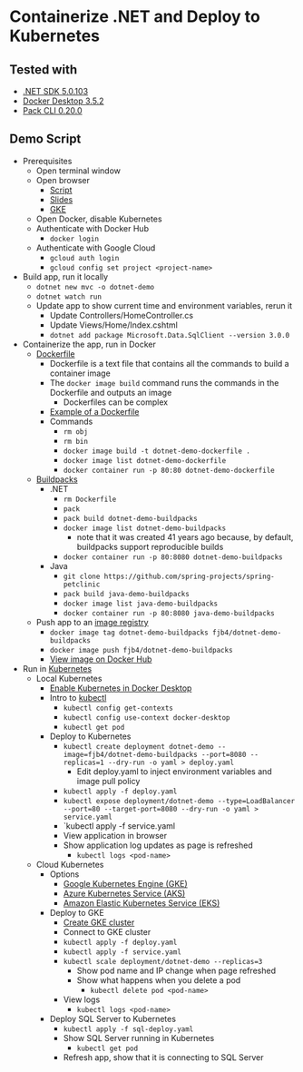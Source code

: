 # Containerize .NET and Deploy to Kubernetes

## Tested with

- [.NET SDK 5.0.103](https://dotnet.microsoft.com/download/visual-studio-sdks)
- [Docker Desktop 3.5.2](https://www.docker.com/products/docker-desktop)
- [Pack CLI 0.20.0](https://buildpacks.io/docs/tools/pack/)

## Demo Script

- Prerequisites
  - Open terminal window
  - Open browser
    - [Script](https://github.com/fjb4/containerize-dotnet-and-deploy-to-k8s)
    - [Slides](https://docs.google.com/presentation/d/1ZGOTGnkqnDKTvedK6seUzlX11ZO9zeJ9dzLhWLsafNw/edit?usp=sharing)
    - [GKE](https://console.cloud.google.com/kubernetes)
  - Open Docker, disable Kubernetes
  - Authenticate with Docker Hub
    - `docker login`
  - Authenticate with Google Cloud
    - `gcloud auth login`
    - `gcloud config set project <project-name>`
- Build app, run it locally
  - `dotnet new mvc -o dotnet-demo`
  - `dotnet watch run`
  - Update app to show current time and environment variables, rerun it
    - Update Controllers/HomeController.cs
    - Update Views/Home/Index.cshtml
    - `dotnet add package Microsoft.Data.SqlClient --version 3.0.0`
- Containerize the app, run in Docker
  - [Dockerfile](https://docs.docker.com/engine/reference/builder/)
    - Dockerfile is a text file that contains all the commands to build a container image
    - The `docker image build` command runs the commands in the Dockerfile and outputs an image
      - Dockerfiles can be complex
    - [Example of a Dockerfile](https://github.com/docker-library/python/blob/7217b72192c93ca2033051d7191d5689932d3912/3.6/alpine3.12/Dockerfile)
    - Commands
      - `rm obj`
      - `rm bin`
      - `docker image build -t dotnet-demo-dockerfile .`
      - `docker image list dotnet-demo-dockerfile`
      - `docker container run -p 80:80 dotnet-demo-dockerfile`
  - [Buildpacks](https://buildpacks.io/)
    - .NET
      - `rm Dockerfile`
      - `pack`
      - `pack build dotnet-demo-buildpacks`
      - `docker image list dotnet-demo-buildpacks`
        - note that it was created 41 years ago because, by default, buildpacks support reproducible builds
      - `docker container run -p 80:8080 dotnet-demo-buildpacks`
    - Java
      - `git clone https://github.com/spring-projects/spring-petclinic`
      - `pack build java-demo-buildpacks`
      - `docker image list java-demo-buildpacks`
      - `docker container run -p 80:8080 java-demo-buildpacks`
  - Push app to an [image registry](https://hub.docker.com/)
    - `docker image tag dotnet-demo-buildpacks fjb4/dotnet-demo-buildpacks`
    - `docker image push fjb4/dotnet-demo-buildpacks`
    - [View image on Docker Hub](https://hub.docker.com/repository/docker/fjb4/dotnet-demo-buildpacks)
- Run in [Kubernetes](https://kubernetes.io/)
  - Local Kubernetes
    - [Enable Kubernetes in Docker Desktop](https://docs.docker.com/desktop/kubernetes/)
    - Intro to [kubectl](https://kubernetes.io/docs/tasks/tools/)
      - `kubectl config get-contexts`
      - `kubectl config use-context docker-desktop`
      - `kubectl get pod`
    - Deploy to Kubernetes
      - `kubectl create deployment dotnet-demo --image=fjb4/dotnet-demo-buildpacks --port=8080 --replicas=1 --dry-run -o yaml > deploy.yaml`
        - Edit deploy.yaml to inject environment variables and image pull policy
      - `kubectl apply -f deploy.yaml`
      - `kubectl expose deployment/dotnet-demo --type=LoadBalancer --port=80 --target-port=8080 --dry-run -o yaml > service.yaml`
      - `kubectl apply -f service.yaml 
      - View application in browser
      - Show application log updates as page is refreshed
        - `kubectl logs <pod-name>`
  - Cloud Kubernetes
    - Options
      - [Google Kubernetes Engine (GKE)](https://cloud.google.com/kubernetes-engine)
      - [Azure Kubernetes Service (AKS)](https://azure.microsoft.com/en-us/services/kubernetes-service)
      - [Amazon Elastic Kubernetes Service (EKS)](https://aws.amazon.com/eks)
    - Deploy to GKE
      - [Create GKE cluster](https://console.cloud.google.com)
      - Connect to GKE cluster
      - `kubectl apply -f deploy.yaml`
      - `kubectl apply -f service.yaml`
      - `kubectl scale deployment/dotnet-demo --replicas=3`
        - Show pod name and IP change when page refreshed
        - Show what happens when you delete a pod
          - `kubectl delete pod <pod-name>`
      - View logs
        - `kubectl logs <pod-name>`
    - Deploy SQL Server to Kubernetes
      - `kubectl apply -f sql-deploy.yaml`
      - Show SQL Server running in Kubernetes
        - `kubectl get pod`
      - Refresh app, show that it is connecting to SQL Server
  